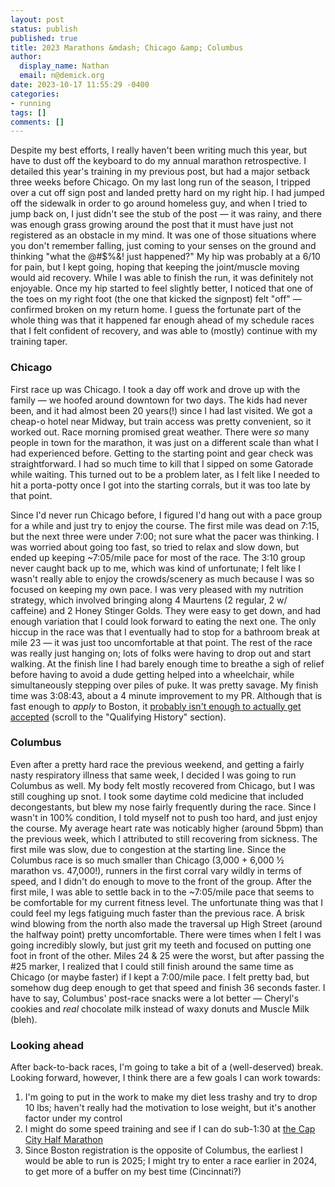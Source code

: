 ```yaml
---
layout: post
status: publish
published: true
title: 2023 Marathons &mdash; Chicago &amp; Columbus
author:
  display_name: Nathan
  email: n@demick.org
date: 2023-10-17 11:55:29 -0400
categories:
- running
tags: []
comments: []
---
```


Despite my best efforts, I really haven't been writing much this year, but have to dust off the keyboard to do
my annual marathon retrospective. I detailed this year's training in my previous post, but had a major setback
three weeks before Chicago. On my last long run of the season, I tripped over a cut off sign post and landed
pretty hard on my right hip. I had jumped off the sidewalk in order to go around homeless guy, and when I tried
to jump back on, I just didn't see the stub of the post &mdash; it was rainy, and there was enough grass growing
around the post that it must have just not registered as an obstacle in my mind. It was one of those situations
where you don't remember falling, just coming to your senses on the ground and thinking "what the @#$%&! just
happened?" My hip was probably at a 6/10 for pain, but I kept going, hoping that keeping the joint/muscle
moving would aid recovery. While I was able to finish the run, it was definitely not enjoyable. Once my
hip started to feel slightly better, I noticed that one of the toes on my right foot (the one that kicked the
signpost) felt "off" &mdash; confirmed broken on my return home. I guess the fortunate part of the whole thing
was that it happened far enough ahead of my schedule races that I felt confident of recovery, and was able
to (mostly) continue with my training taper.

### Chicago

First race up was Chicago. I took a day off work and drove up with the family &mdash; we hoofed around downtown
for two days. The kids had never been, and it had almost been 20 years(!) since I had last visited. We got a 
cheap-o hotel near Midway, but train access was pretty convenient, so it worked out. Race morning promised
great weather. There were _so_ many people in town for the marathon, it was just on a different scale than 
what I had experienced before. Getting to the starting point and gear check was straightforward. I had so 
much time to kill that I sipped on some Gatorade while waiting. This turned out to be a problem later, as
I felt like I needed to hit a porta-potty once I got into the starting corrals, but it was too late by that
point.

Since I'd never run Chicago before, I figured I'd hang out with a pace group for a while and just 
try to enjoy the course. The first mile was dead on 7:15, but the next three were under 7:00; not sure what
the pacer was thinking. I was worried about going too fast, so tried to relax and slow down, but ended
up keeping ~7:05/mile pace for most of the race. The 3:10 group never caught back up to me, which was kind of
unfortunate; I felt like I wasn't really able to enjoy the crowds/scenery as much because I was so focused 
on keeping my own pace. I was very pleased with my nutrition strategy, which involved bringing along 
4 Maurtens (2 regular, 2 w/ caffeine) and 2 Honey Stinger Golds. They were easy to get down, and had enough 
variation that I could look forward to eating the next one. The only hiccup in the race was that I eventually
had to stop for a bathroom break at mile 23 &mdash; it was just too uncomfortable at that point. The rest of
the race was really just hanging on; lots of folks were having to drop out and start walking. At the finish 
line I had barely enough time to breathe a sigh of relief before having to avoid a dude getting helped into 
a wheelchair, while simultaneously stepping over piles of puke. It was pretty savage. My finish time was 
3:08:43, about a 4 minute improvement to my PR. Although that is fast enough to _apply_ to Boston, it 
[probably isn't enough to actually get accepted](https://www.baa.org/races/boston-marathon/qualify) 
(scroll to the "Qualifying History" section).

### Columbus

Even after a pretty hard race the previous weekend, and getting a fairly nasty respiratory illness that same week,
I decided I was going to run Columbus as well. My body felt mostly recovered from Chicago, but I was
still coughing up snot. I took some daytime cold medicine that included decongestants, but blew my nose fairly
frequently during the race. Since I wasn't in 100% condition, I told myself not to push too hard, and just enjoy
the course. My average heart rate was noticably higher (around 5bpm) than the previous week, which I attributed
to still recovering from sickness. The first mile was slow, due to congestion at the starting line. Since the
Columbus race is so much smaller than Chicago (3,000 + 6,000 &frac12; marathon vs. 47,000!), runners in the first 
corral vary wildly in
terms of speed, and I didn't do enough to move to the front of the group. After the first mile, I was able to
settle back in to the ~7:05/mile pace that seems to be comfortable for my current fitness level. The unfortunate
thing was that I could feel my legs fatiguing much faster than the previous race. A brisk wind blowing from the
north also made the traversal up High Street (around the halfway point) pretty uncomfortable. There were times
when I felt I was going incredibly slowly, but just grit my teeth and focused on putting one foot in front of
the other. Miles 24 & 25 were the worst, but after passing the #25 marker, I realized that I could still finish
around the same time as Chicago (or maybe faster) if I kept a 7:00/mile pace. I felt pretty bad, but somehow
dug deep enough to get that speed and finish 36 seconds faster. I have to say, Columbus' post-race snacks were
a lot better &mdash; Cheryl's cookies and _real_ chocolate milk instead of waxy donuts and Muscle Milk (bleh).

### Looking ahead

After back-to-back races, I'm going to take a bit of a (well-deserved) break. Looking forward, however,
I think there are a few goals I can work towards:

1. I'm going to put in the work to make my diet less trashy and try to drop 10 lbs; haven't really had the 
motivation to lose weight, but it's another factor under my control
2. I might do some speed training and see if I can do sub-1:30 at [the Cap City Half Marathon](https://capitalcityhalfmarathon.com)
3. Since Boston registration is the opposite of Columbus, the earliest I would be able to run is 2025; 
I might try to enter a race earlier in 2024, to get more of a buffer on my best time (Cincinnati?)
